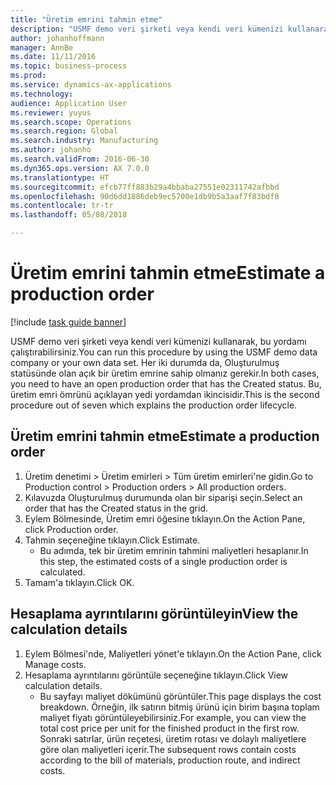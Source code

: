 ```yaml
---
title: "Üretim emrini tahmin etme"
description: "USMF demo veri şirketi veya kendi veri kümenizi kullanarak, bu yordamı çalıştırabilirsiniz."
author: johanhoffmann
manager: AnnBe
ms.date: 11/11/2016
ms.topic: business-process
ms.prod: 
ms.service: dynamics-ax-applications
ms.technology: 
audience: Application User
ms.reviewer: yuyus
ms.search.scope: Operations
ms.search.region: Global
ms.search.industry: Manufacturing
ms.author: johanho
ms.search.validFrom: 2016-06-30
ms.dyn365.ops.version: AX 7.0.0
ms.translationtype: HT
ms.sourcegitcommit: efcb77ff883b29a4bbaba27551e02311742afbbd
ms.openlocfilehash: 90d6dd1886deb9ec5700e1db9b5a3aaf7f83bdf8
ms.contentlocale: tr-tr
ms.lasthandoff: 05/08/2018

---
```

# <a name="estimate-a-production-order"></a><span data-ttu-id="e5417-103">Üretim emrini tahmin etme</span><span class="sxs-lookup"><span data-stu-id="e5417-103">Estimate a production order</span></span>

[!include [task guide banner](../../includes/task-guide-banner.md)]

<span data-ttu-id="e5417-104">USMF demo veri şirketi veya kendi veri kümenizi kullanarak, bu yordamı çalıştırabilirsiniz.</span><span class="sxs-lookup"><span data-stu-id="e5417-104">You can run this procedure by using the USMF demo data company or your own data set.</span></span> <span data-ttu-id="e5417-105">Her iki durumda da, Oluşturulmuş statüsünde olan açık bir üretim emrine sahip olmanız gerekir.</span><span class="sxs-lookup"><span data-stu-id="e5417-105">In both cases, you need to have an open production order that has the Created status.</span></span> <span data-ttu-id="e5417-106">Bu, üretim emri ömrünü açıklayan yedi yordamdan ikincisidir.</span><span class="sxs-lookup"><span data-stu-id="e5417-106">This is the second procedure out of seven which explains the production order lifecycle.</span></span>


## <a name="estimate-a-production-order"></a><span data-ttu-id="e5417-107">Üretim emrini tahmin etme</span><span class="sxs-lookup"><span data-stu-id="e5417-107">Estimate a production order</span></span>
1. <span data-ttu-id="e5417-108">Üretim denetimi > Üretim emirleri > Tüm üretim emirleri'ne gidin.</span><span class="sxs-lookup"><span data-stu-id="e5417-108">Go to Production control > Production orders > All production orders.</span></span>
2. <span data-ttu-id="e5417-109">Kılavuzda Oluşturulmuş durumunda olan bir siparişi seçin.</span><span class="sxs-lookup"><span data-stu-id="e5417-109">Select an order that has the Created status in the grid.</span></span>
3. <span data-ttu-id="e5417-110">Eylem Bölmesinde, Üretim emri öğesine tıklayın.</span><span class="sxs-lookup"><span data-stu-id="e5417-110">On the Action Pane, click Production order.</span></span>
4. <span data-ttu-id="e5417-111">Tahmin seçeneğine tıklayın.</span><span class="sxs-lookup"><span data-stu-id="e5417-111">Click Estimate.</span></span>
    * <span data-ttu-id="e5417-112">Bu adımda, tek bir üretim emrinin tahmini maliyetleri hesaplanır.</span><span class="sxs-lookup"><span data-stu-id="e5417-112">In this step, the estimated costs of a single production order is calculated.</span></span>   
5. <span data-ttu-id="e5417-113">Tamam'a tıklayın.</span><span class="sxs-lookup"><span data-stu-id="e5417-113">Click OK.</span></span>

## <a name="view-the-calculation-details"></a><span data-ttu-id="e5417-114">Hesaplama ayrıntılarını görüntüleyin</span><span class="sxs-lookup"><span data-stu-id="e5417-114">View the calculation details</span></span>
1. <span data-ttu-id="e5417-115">Eylem Bölmesi'nde, Maliyetleri yönet'e tıklayın.</span><span class="sxs-lookup"><span data-stu-id="e5417-115">On the Action Pane, click Manage costs.</span></span>
2. <span data-ttu-id="e5417-116">Hesaplama ayrıntılarını görüntüle seçeneğine tıklayın.</span><span class="sxs-lookup"><span data-stu-id="e5417-116">Click View calculation details.</span></span>
    * <span data-ttu-id="e5417-117">Bu sayfayı maliyet dökümünü görüntüler.</span><span class="sxs-lookup"><span data-stu-id="e5417-117">This page displays the cost breakdown.</span></span> <span data-ttu-id="e5417-118">Örneğin, ilk satırın bitmiş ürünü için birim başına toplam maliyet fiyatı görüntüleyebilirsiniz.</span><span class="sxs-lookup"><span data-stu-id="e5417-118">For example, you can view the total cost price per unit for the finished product in the first row.</span></span> <span data-ttu-id="e5417-119">Sonraki satırlar, ürün reçetesi, üretim rotası ve dolaylı maliyetlere göre olan maliyetleri içerir.</span><span class="sxs-lookup"><span data-stu-id="e5417-119">The subsequent rows contain costs according to the bill of materials, production route, and indirect costs.</span></span>  

